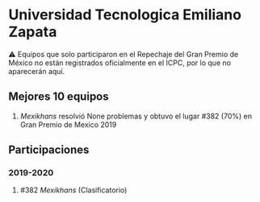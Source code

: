 # Universidad Tecnologica Emiliano Zapata

:warning: Equipos que solo participaron en el Repechaje del Gran Premio de México no están registrados oficialmente en el ICPC, por lo que no aparecerán aquí.

## Mejores 10 equipos

1. _Mexikhans_ resolvió None problemas y obtuvo el lugar #382 (70%) en Gran Premio de Mexico 2019

## Participaciones

### 2019-2020

1. #382 _Mexikhans_ (Clasificatorio)



